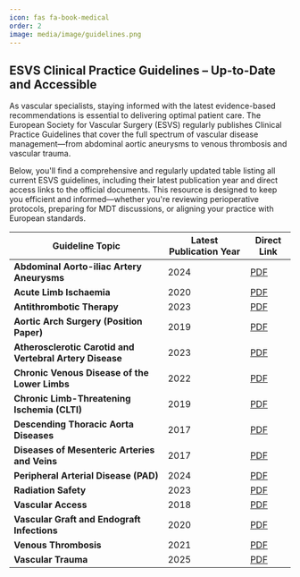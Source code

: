 ```yaml
---
icon: fas fa-book-medical
order: 2
image: media/image/guidelines.png
---
```

## ESVS Clinical Practice Guidelines – Up-to-Date and Accessible  

As vascular specialists, staying informed with the latest evidence-based recommendations is essential to delivering optimal patient care. The European Society for Vascular Surgery (ESVS) regularly publishes Clinical Practice Guidelines that cover the full spectrum of vascular disease management—from abdominal aortic aneurysms to venous thrombosis and vascular trauma.

Below, you'll find a comprehensive and regularly updated table listing all current ESVS guidelines, including their latest publication year and direct access links to the official documents. This resource is designed to keep you efficient and informed—whether you're reviewing perioperative protocols, preparing for MDT discussions, or aligning your practice with European standards.

| Guideline Topic                                         | Latest Publication Year | Direct Link                                                                                                         |
|--------------------------------------------------------|-------------------------|--------------------------------------------------------------------------------------------------------------------|
| **Abdominal Aorto-iliac Artery Aneurysms**             | 2024                    | [PDF](https://esvs.org/wp-content/uploads/2024/05/ESVS-2024-AAA-GL_11zon.pdf)                                     |
| **Acute Limb Ischaemia**                               | 2020                    | [PDF](https://esvs.org/wp-content/uploads/2021/08/Acute-Limb-Ischaemia-Feb-2020.pdf)                              |
| **Antithrombotic Therapy**                             | 2023                    | [PDF](https://esvs.org/wp-content/uploads/2023/09/Antithrombotic-Therapy-2023.pdf)                                |
| **Aortic Arch Surgery (Position Paper)**               | 2019                    | [PDF](https://esvs.org/wp-content/uploads/2021/08/Aortic-Arch-Surgery-2019.pdf)                                   |
| **Atherosclerotic Carotid and Vertebral Artery Disease** | 2023                  | [PDF](https://esvs.org/wp-content/uploads/2022/10/2023-CPG-on-the-Management-of-Atherosclerotic-Carotid-and-Vertebral-Artery-Disease.pdf) |
| **Chronic Venous Disease of the Lower Limbs**          | 2022                    | [PDF](https://esvs.org/wp-content/uploads/2022/02/2022-CVD-guidelines-extensive-version-24.01.2022-1.pdf)         |
| **Chronic Limb-Threatening Ischemia (CLTI)**           | 2019                    | [PDF](https://esvs.org/wp-content/uploads/2021/08/CLTI-Guidelines-ESVS-SVS-WFVS.pdf)                    |
| **Descending Thoracic Aorta Diseases**                 | 2017                    | [PDF](https://esvs.org/wp-content/uploads/2021/08/Descending-Thoracic-Aorta-Diseases-2017.pdf)                    |
| **Diseases of Mesenteric Arteries and Veins**          | 2017                    | [PDF](https://esvs.org/wp-content/uploads/2021/08/Disease-of-Mesenteric-Arteries-and-Veins-2017.pdf)              |
| **Peripheral Arterial Disease (PAD)**                  | 2024                    | [PDF](https://esvs.org/wp-content/uploads/2024/01/PAD-2024-Guidelines.pdf)                                        |
| **Radiation Safety**                                   | 2023                    | [PDF](https://esvs.org/wp-content/uploads/2023/09/Radiation-Safety-2023-Guidelines.pdf)                           |
| **Vascular Access**                                    | 2018                    | [PDF](https://esvs.org/wp-content/uploads/2021/08/Vascular-Access-2018.pdf)                                       |
| **Vascular Graft and Endograft Infections**            | 2020                    | [PDF](https://esvs.org/wp-content/uploads/2021/08/Managemen-of-Vascular-Graft-and-Endograft-Infections-Mar-2020.pdf) |
| **Venous Thrombosis**                                  | 2021                    | [PDF](https://esvs.org/wp-content/uploads/2021/08/Venous-thrombosis-guidelines-2021-1.pdf)                        |
| **Vascular Trauma**                                    | 2025                    | [PDF](https://esvs.org/wp-content/uploads/2025/01/2025-Vascular-Trauma-Guidelines.pdf)                            |
